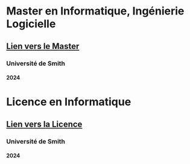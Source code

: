 # Master en Informatique, Ingénierie Logicielle
## [Lien vers le Master](https://www.univ-smith.fr/master-ingenierie-logicielle-donnees)
### Université de Smith
#### 2024

# Licence en Informatique
## [Lien vers la Licence](https://www.univ-smith.fr/licence-informatique)
### Université de Smith
#### 2024
